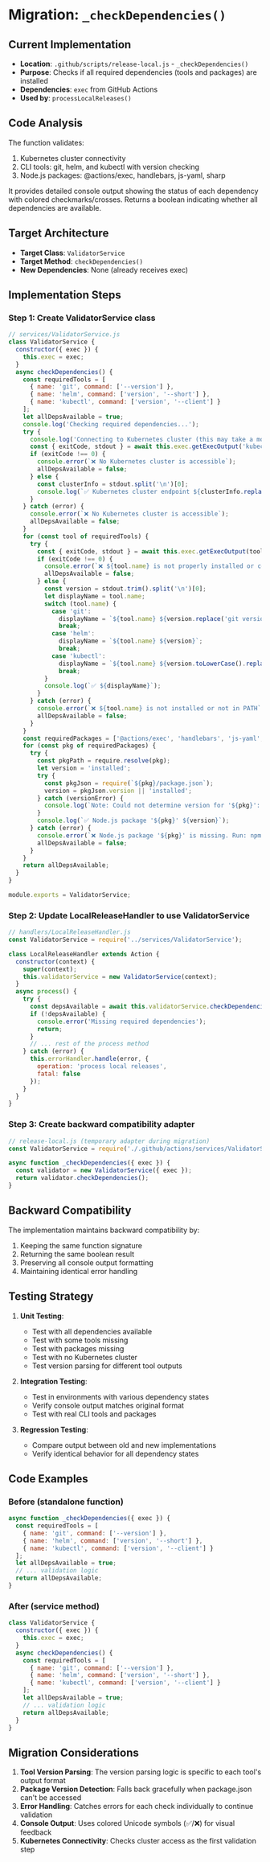 # Migration: `_checkDependencies()`

## Current Implementation
- **Location**: `.github/scripts/release-local.js` - `_checkDependencies()`
- **Purpose**: Checks if all required dependencies (tools and packages) are installed
- **Dependencies**: `exec` from GitHub Actions
- **Used by**: `processLocalReleases()`

## Code Analysis

The function validates:
1. Kubernetes cluster connectivity
2. CLI tools: git, helm, and kubectl with version checking
3. Node.js packages: @actions/exec, handlebars, js-yaml, sharp

It provides detailed console output showing the status of each dependency with colored checkmarks/crosses. Returns a boolean indicating whether all dependencies are available.

## Target Architecture
- **Target Class**: `ValidatorService`
- **Target Method**: `checkDependencies()`
- **New Dependencies**: None (already receives exec)

## Implementation Steps

### Step 1: Create ValidatorService class

```javascript
// services/ValidatorService.js
class ValidatorService {
  constructor({ exec }) {
    this.exec = exec;
  }
  async checkDependencies() {
    const requiredTools = [
      { name: 'git', command: ['--version'] },
      { name: 'helm', command: ['version', '--short'] },
      { name: 'kubectl', command: ['version', '--client'] }
    ];
    let allDepsAvailable = true;
    console.log('Checking required dependencies...');
    try {
      console.log('Connecting to Kubernetes cluster (this may take a moment)...');
      const { exitCode, stdout } = await this.exec.getExecOutput('kubectl', ['cluster-info'], { silent: true });
      if (exitCode !== 0) {
        console.error(`❌ No Kubernetes cluster is accessible`);
        allDepsAvailable = false;
      } else {
        const clusterInfo = stdout.split('\n')[0];
        console.log(`✅ Kubernetes cluster endpoint ${clusterInfo.replace('Kubernetes control plane is running at ', '')}`);
      }
    } catch (error) {
      console.error(`❌ No Kubernetes cluster is accessible`);
      allDepsAvailable = false;
    }
    for (const tool of requiredTools) {
      try {
        const { exitCode, stdout } = await this.exec.getExecOutput(tool.name, tool.command, { silent: true });
        if (exitCode !== 0) {
          console.error(`❌ ${tool.name} is not properly installed or configured`);
          allDepsAvailable = false;
        } else {
          const version = stdout.trim().split('\n')[0];
          let displayName = tool.name;
          switch (tool.name) {
            case 'git':
              displayName = `${tool.name} ${version.replace('git version ', '')}`;
              break;
            case 'helm':
              displayName = `${tool.name} ${version}`;
              break;
            case 'kubectl':
              displayName = `${tool.name} ${version.toLowerCase().replace('client version: ', 'client ')}`;
              break;
          }
          console.log(`✅ ${displayName}`);
        }
      } catch (error) {
        console.error(`❌ ${tool.name} is not installed or not in PATH`);
        allDepsAvailable = false;
      }
    }
    const requiredPackages = ['@actions/exec', 'handlebars', 'js-yaml', 'sharp'];
    for (const pkg of requiredPackages) {
      try {
        const pkgPath = require.resolve(pkg);
        let version = 'installed';
        try {
          const pkgJson = require(`${pkg}/package.json`);
          version = pkgJson.version || 'installed';
        } catch (versionError) {
          console.log(`Note: Could not determine version for '${pkg}': ${versionError.message}`);
        }
        console.log(`✅ Node.js package '${pkg}' ${version}`);
      } catch (error) {
        console.error(`❌ Node.js package '${pkg}' is missing. Run: npm install ${pkg}`);
        allDepsAvailable = false;
      }
    }
    return allDepsAvailable;
  }
}

module.exports = ValidatorService;
```

### Step 2: Update LocalReleaseHandler to use ValidatorService

```javascript
// handlers/LocalReleaseHandler.js
const ValidatorService = require('../services/ValidatorService');

class LocalReleaseHandler extends Action {
  constructor(context) {
    super(context);
    this.validatorService = new ValidatorService(context);
  }
  async process() {
    try {
      const depsAvailable = await this.validatorService.checkDependencies();
      if (!depsAvailable) {
        console.error('Missing required dependencies');
        return;
      }
      // ... rest of the process method
    } catch (error) {
      this.errorHandler.handle(error, {
        operation: 'process local releases',
        fatal: false
      });
    }
  }
}
```

### Step 3: Create backward compatibility adapter

```javascript
// release-local.js (temporary adapter during migration)
const ValidatorService = require('./.github/actions/services/ValidatorService');

async function _checkDependencies({ exec }) {
  const validator = new ValidatorService({ exec });
  return validator.checkDependencies();
}
```

## Backward Compatibility

The implementation maintains backward compatibility by:
1. Keeping the same function signature
2. Returning the same boolean result
3. Preserving all console output formatting
4. Maintaining identical error handling

## Testing Strategy

1. **Unit Testing**:
   - Test with all dependencies available
   - Test with some tools missing
   - Test with packages missing
   - Test with no Kubernetes cluster
   - Test version parsing for different tool outputs

2. **Integration Testing**:
   - Test in environments with various dependency states
   - Verify console output matches original format
   - Test with real CLI tools and packages

3. **Regression Testing**:
   - Compare output between old and new implementations
   - Verify identical behavior for all dependency states

## Code Examples

### Before (standalone function)
```javascript
async function _checkDependencies({ exec }) {
  const requiredTools = [
    { name: 'git', command: ['--version'] },
    { name: 'helm', command: ['version', '--short'] },
    { name: 'kubectl', command: ['version', '--client'] }
  ];
  let allDepsAvailable = true;
  // ... validation logic
  return allDepsAvailable;
}
```

### After (service method)
```javascript
class ValidatorService {
  constructor({ exec }) {
    this.exec = exec;
  }
  async checkDependencies() {
    const requiredTools = [
      { name: 'git', command: ['--version'] },
      { name: 'helm', command: ['version', '--short'] },
      { name: 'kubectl', command: ['version', '--client'] }
    ];
    let allDepsAvailable = true;
    // ... validation logic
    return allDepsAvailable;
  }
}
```

## Migration Considerations

1. **Tool Version Parsing**: The version parsing logic is specific to each tool's output format
2. **Package Version Detection**: Falls back gracefully when package.json can't be accessed
3. **Error Handling**: Catches errors for each check individually to continue validation
4. **Console Output**: Uses colored Unicode symbols (✅/❌) for visual feedback
5. **Kubernetes Connectivity**: Checks cluster access as the first validation step
